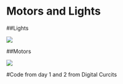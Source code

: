Motors and Lights
=================
##Lights
<p align "center">
<img src = http://upload.wikimedia.org/wikipedia/commons/c/cb/RBG-LED.jpg>
</p>
##Motors
<p align "center">
<img src = http://t1.gstatic.com/images?q=tbn:ANd9GcTQuKs_5pzTgCXPkLsQDJTc3tk0LX6dx3QJAGms3wytnYnvX90j>
</p>
#Code from day 1 and 2 from Digital Curcits
